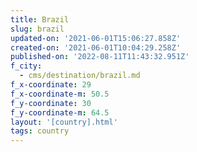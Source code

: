 ```yaml
---
title: Brazil
slug: brazil
updated-on: '2021-06-01T15:06:27.858Z'
created-on: '2021-06-01T10:04:29.258Z'
published-on: '2022-08-11T11:43:32.951Z'
f_city:
  - cms/destination/brazil.md
f_x-coordinate: 29
f_x-coordinate-m: 50.5
f_y-coordinate: 30
f_y-coordinate-m: 64.5
layout: '[country].html'
tags: country
---
```



